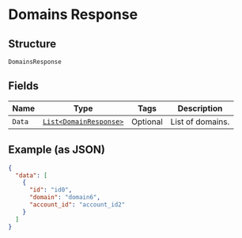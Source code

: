 
# Domains Response

## Structure

`DomainsResponse`

## Fields

| Name | Type | Tags | Description |
|  --- | --- | --- | --- |
| `Data` | [`List<DomainResponse>`](../../doc/models/domain-response.md) | Optional | List of domains. |

## Example (as JSON)

```json
{
  "data": [
    {
      "id": "id0",
      "domain": "domain6",
      "account_id": "account_id2"
    }
  ]
}
```

